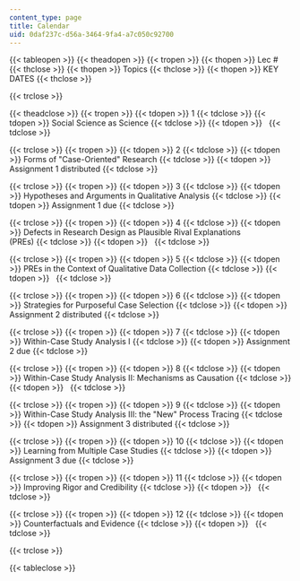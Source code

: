```yaml
---
content_type: page
title: Calendar
uid: 0daf237c-d56a-3464-9fa4-a7c050c92700
---
```


{{< tableopen >}}
{{< theadopen >}}
{{< tropen >}}
{{< thopen >}}
Lec #
{{< thclose >}}
{{< thopen >}}
Topics
{{< thclose >}}
{{< thopen >}}
KEY DATES
{{< thclose >}}

{{< trclose >}}

{{< theadclose >}}
{{< tropen >}}
{{< tdopen >}}
1
{{< tdclose >}}
{{< tdopen >}}
Social Science as Science
{{< tdclose >}}
{{< tdopen >}}
 
{{< tdclose >}}

{{< trclose >}}
{{< tropen >}}
{{< tdopen >}}
2
{{< tdclose >}}
{{< tdopen >}}
Forms of "Case-Oriented" Research
{{< tdclose >}}
{{< tdopen >}}
Assignment 1 distributed
{{< tdclose >}}

{{< trclose >}}
{{< tropen >}}
{{< tdopen >}}
3
{{< tdclose >}}
{{< tdopen >}}
Hypotheses and Arguments in Qualitative Analysis
{{< tdclose >}}
{{< tdopen >}}
Assignment 1 due
{{< tdclose >}}

{{< trclose >}}
{{< tropen >}}
{{< tdopen >}}
4
{{< tdclose >}}
{{< tdopen >}}
Defects in Research Design as Plausible Rival Explanations  
(PREs)
{{< tdclose >}}
{{< tdopen >}}
 
{{< tdclose >}}

{{< trclose >}}
{{< tropen >}}
{{< tdopen >}}
5
{{< tdclose >}}
{{< tdopen >}}
PREs in the Context of Qualitative Data Collection
{{< tdclose >}}
{{< tdopen >}}
 
{{< tdclose >}}

{{< trclose >}}
{{< tropen >}}
{{< tdopen >}}
6
{{< tdclose >}}
{{< tdopen >}}
Strategies for Purposeful Case Selection
{{< tdclose >}}
{{< tdopen >}}
Assignment 2 distributed
{{< tdclose >}}

{{< trclose >}}
{{< tropen >}}
{{< tdopen >}}
7
{{< tdclose >}}
{{< tdopen >}}
Within-Case Study Analysis I
{{< tdclose >}}
{{< tdopen >}}
Assignment 2 due
{{< tdclose >}}

{{< trclose >}}
{{< tropen >}}
{{< tdopen >}}
8
{{< tdclose >}}
{{< tdopen >}}
Within-Case Study Analysis II: Mechanisms as Causation
{{< tdclose >}}
{{< tdopen >}}
 
{{< tdclose >}}

{{< trclose >}}
{{< tropen >}}
{{< tdopen >}}
9
{{< tdclose >}}
{{< tdopen >}}
Within-Case Study Analysis III: the "New" Process Tracing
{{< tdclose >}}
{{< tdopen >}}
Assignment 3 distributed
{{< tdclose >}}

{{< trclose >}}
{{< tropen >}}
{{< tdopen >}}
10
{{< tdclose >}}
{{< tdopen >}}
Learning from Multiple Case Studies
{{< tdclose >}}
{{< tdopen >}}
Assignment 3 due
{{< tdclose >}}

{{< trclose >}}
{{< tropen >}}
{{< tdopen >}}
11
{{< tdclose >}}
{{< tdopen >}}
Improving Rigor and Credibility
{{< tdclose >}}
{{< tdopen >}}
 
{{< tdclose >}}

{{< trclose >}}
{{< tropen >}}
{{< tdopen >}}
12
{{< tdclose >}}
{{< tdopen >}}
Counterfactuals and Evidence
{{< tdclose >}}
{{< tdopen >}}
 
{{< tdclose >}}

{{< trclose >}}

{{< tableclose >}}